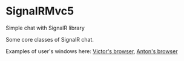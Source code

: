 # SignalRMvc5

Simple chat with SignalR library

Some core classes of SignalR chat.

Examples of user's windows here: <a href="Screenshots/Victor's%20chat.jpg">Victor's browser</a>, <a href="Screenshots/Anton's%20chat.jpg">Anton's browser</a>
